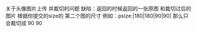 关于头像图片上传 并裁切的问题
缺陷：返回的时候返回的一张原图 和裁切过后的图片 根据你提交的size的 第二个图的尺寸 
例如：psize:|180|180|90|90|  那么只会裁切成 90 90
